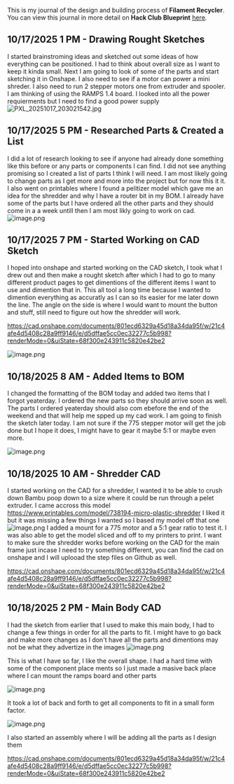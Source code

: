 <!--
  ===================    !!READ THIS NOTICE!!   ====================
  DO NOT edit this file manually. Your changes WILL BE OVERWRITTEN!
  This journal is auto generated and updated by Hack Club Blueprint.
  To edit this file, please edit your journal entries on Blueprint.
  ==================================================================
-->

This is my journal of the design and building process of **Filament Recycler**.  
You can view this journal in more detail on **Hack Club Blueprint** [here](https://blueprint.hackclub.com/projects/575).


## 10/17/2025 1 PM - Drawing Rought Sketches   

I started brainstroming ideas and sketched out some ideas of how everything can be positioned. I had to think about overall size as I want to keep it kinda small. Next I am going to look of some of the parts and start sketching it in Onshape. I also need to see if a motor can power a mini shreder. I also need to run 2 stepper motors one from extruder and spooler. I am thinking of using the RAMPS 1.4 board. I looked into all the power requierments but I need to find a good power supply![PXL_20251017_203021542.jpg](https://blueprint.hackclub.com/user-attachments/blobs/proxy/eyJfcmFpbHMiOnsiZGF0YSI6Mjc0NCwicHVyIjoiYmxvYl9pZCJ9fQ==--fbde216a4efbf2e1c35edbb74509fa38e3c6f60b/PXL_20251017_203021542.jpg)
  

## 10/17/2025 5 PM - Researched Parts & Created a List  

I did a lot of research looking to see if anyone had already done something like this before or any parts or components I can find. I did not see anything promising so I created a list of parts I think I will need. I am most likely going to change parts as I get more and more into the project but for now this it it. I also went on printables where I found a pelitizer model which gave me an idea for the shredder and why I have a router bit in my BOM. I already have some of the parts but I have ordered all the other parts and they should  come in a a week untill then I am most likly going to work on cad. ![image.png](https://blueprint.hackclub.com/user-attachments/blobs/proxy/eyJfcmFpbHMiOnsiZGF0YSI6MjgxNCwicHVyIjoiYmxvYl9pZCJ9fQ==--ed4ce9f8c55fe3a3ec5338a7b4899f3430622662/image.png)
  

## 10/17/2025 7 PM - Started Working on CAD Sketch  

I hoped into onshape and started working on the CAD sketch, I took what I drew out and then make a rought sketch after which I had to go to many different product pages to get dimentions of the different items I want to use and dimention that in. This all tool a long time because I wanted to dimention everything as accuratly as I can so its easier for me later down the line. The angle on the side is where I would want to mount the button and stuff, still need to figure out how the shredder will work.

https://cad.onshape.com/documents/801ecd6329a45d18a34da95f/w/21c4afe4d5408c28a9ff9146/e/d5dffae5cc0ec32277c5b998?renderMode=0&uiState=68f300e243911c5820e42be2

![image.png](https://blueprint.hackclub.com/user-attachments/blobs/proxy/eyJfcmFpbHMiOnsiZGF0YSI6Mjg0MiwicHVyIjoiYmxvYl9pZCJ9fQ==--a2a6708be1471bba3cfbb206a632620fe239552a/image.png)
  

## 10/18/2025 8 AM - Added Items to BOM  

I changed the formatting of the BOM today and added two items that I forgot yeaterday. I ordered the new parts so they should arrive soon as well. The parts I ordered yeaterday should also com ebefore the end of the weekend and that will help me spped up my cad work. I am going to finish the sketch later today. I am not sure if the 775 stepper motor will get the job done but I hope it does, I might have to gear it maybe 5:1 or maybe even more.

![image.png](https://blueprint.hackclub.com/user-attachments/blobs/proxy/eyJfcmFpbHMiOnsiZGF0YSI6MzAwNiwicHVyIjoiYmxvYl9pZCJ9fQ==--074f6918b8bc028b3f8f2449eb51ee063a1c1218/image.png)
  

## 10/18/2025 10 AM - Shredder CAD  

I started working on the CAD for a shredder, I wanted it to be able to crush down Bambu poop down to a size where it could be run through a pelet extruder. I came accross this model https://www.printables.com/model/738194-micro-plastic-shredder I liked it but it was missing a few things I wanted so I based my model off that one ![image.png](https://blueprint.hackclub.com/user-attachments/blobs/proxy/eyJfcmFpbHMiOnsiZGF0YSI6MzAxNCwicHVyIjoiYmxvYl9pZCJ9fQ==--5251d4a98b32487f09d0bf2968f338c51d965afe/image.png) I added a mount for a 775 motor and a 5:1 gear ratio to test it. I was also able to get the model sliced and off to my printers to print. I want to make sure the shredder works before working on the CAD for the main frame just incase I need to try something different, you can find the cad on onshape and I will uplooad the step files on Github as well.


https://cad.onshape.com/documents/801ecd6329a45d18a34da95f/w/21c4afe4d5408c28a9ff9146/e/d5dffae5cc0ec32277c5b998?renderMode=0&uiState=68f300e243911c5820e42be2  

## 10/18/2025 2 PM - Main Body CAD  

I had the sketch from earlier that I used to make this main body, I had to change a few things in order for all the parts to fit. I might have to go back and make more changes as I don't have all the parts and dimentions may not be what they advertize in the images 
![image.png](https://blueprint.hackclub.com/user-attachments/blobs/proxy/eyJfcmFpbHMiOnsiZGF0YSI6MzEwOSwicHVyIjoiYmxvYl9pZCJ9fQ==--917dd7568894a09987dff44bbd8b2a39ff5961cb/image.png)

This is what I have so far, I like the overall shape. I had a hard time with some of the component place ments so I just made a masive back place where I can mount the ramps board and other parts

![image.png](https://blueprint.hackclub.com/user-attachments/blobs/proxy/eyJfcmFpbHMiOnsiZGF0YSI6MzExMCwicHVyIjoiYmxvYl9pZCJ9fQ==--8cf2aad3abdf227930821be89e638e7d12a328fb/image.png)

It took a lot of back and forth to get all components to fit in a small form factor.

![image.png](https://blueprint.hackclub.com/user-attachments/blobs/proxy/eyJfcmFpbHMiOnsiZGF0YSI6MzExMSwicHVyIjoiYmxvYl9pZCJ9fQ==--8d7d4f9fffac7ba78559f8c62540721604bc49dd/image.png)

I also started an assembly where I will be adding all the parts as I design them

https://cad.onshape.com/documents/801ecd6329a45d18a34da95f/w/21c4afe4d5408c28a9ff9146/e/d5dffae5cc0ec32277c5b998?renderMode=0&uiState=68f300e243911c5820e42be2
  

